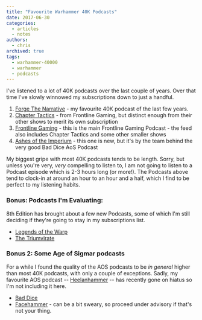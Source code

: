 ```yaml
---
title: "Favourite Warhammer 40K Podcasts"
date: 2017-06-30
categories:
  - articles
  - notes
authors:
  - chris
archived: true
tags:
  - warhammer-40000
  - warhammer
  - podcasts
---
```


I've listened to a lot of 40K podcasts over the last couple of years. Over that time I've slowly winnowed my subscriptions down to just a handful.

1. [Forge The Narrative](http://forgethenarrative.net/category/podcast/) - my favourite 40K podcast of the last few years.
2. [Chapter Tactics](https://www.frontlinegaming.org/tag/chapter-tactics/) - from Frontline Gaming, but distinct enough from their other shows to merit its own subscription
3. [Frontline Gaming](https://itunes.apple.com/gb/podcast/signals-from-the-frontline/id490860166?mt=2) - this is the main Frontline Gaming Podcast - the feed also includes Chapter Tactics and some other smaller shows
4. [Ashes of the Imperium](http://ashesoftheimperium.com/) - this one is new, but it's by the team behind the very good Bad Dice AoS Podcast

My biggest gripe with most 40K podcasts tends to be length. Sorry, but unless you're very, _very_ compelling to listen to, I am not going to listen to a Podcast episode which is 2-3 hours long (or more!). The Podcasts above tend to clock-in at around an hour to an hour and a half, which I find to be perfect to my listening habits.

### Bonus: Podcasts I'm Evaluating:

8th Edition has brought about a few new Podcasts, some of which I'm still deciding if they're going to stay in my subscriptions list.

- [Legends of the Warp](https://legendsofthewarp.podbean.com/)
- [The Triumvirate](https://thetriumvirate.podbean.com/)

### Bonus 2: Some Age of Sigmar podcasts

For a while I found the quality of the AOS podcasts to be _in general_ higher than most 40K podcasts, with only a couple of exceptions. Sadly, my favourite AOS podcast -- [Heelanhammer](http://heelanhammer.com/) -- has recently gone on hiatus so I'm not including it here.

- [Bad Dice](http://baddice.co.uk/)
- [Facehammer](http://facehammer.co.uk/) - can be a bit sweary, so proceed under advisory if that's not your thing.
